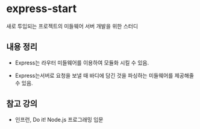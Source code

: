 # express-start

새로 투입되는 프로젝트의 미들웨어 서버 개발을 위한 스터디

## 내용 정리

- Express는 라우터 미들웨어를 이용하여 모듈화 시킬 수 있음.

- Express는서버로 요청을 보낼 때 바디에 담긴 것을 파싱하는 미들웨어를 제공해줄 수 있음.

## 참고 강의

- 인프런, Do it! Node.js 프로그래밍 입문
